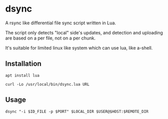 # dsync

A rsync like differential file sync script written in Lua.

The script only detects "local" side's updates, and detection and uploading are based on a per file, not on a per chunk.

It's suitable for limited linux like system which can use lua, like a-shell.

## Installation

```:bash
apt install lua
```

```:bash
curl -Lo /usr/local/bin/dsync.lua URL
```

## Usage

```:bash
dsync "-i $ID_FILE -p $PORT" $LOCAL_DIR $USER@$HOST:$REMOTE_DIR
```